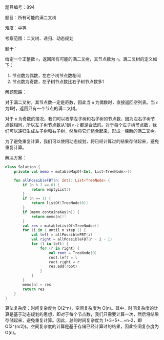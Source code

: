 题目编号：894

题目：所有可能的满二叉树

难度：中等

考察范围：二叉树、递归、动态规划

题干：

给定一个正整数 `n`，返回所有可能的满二叉树，其节点数为 `n`。满二叉树的定义如下：

1. 节点数为偶数，左右子树节点数相同
2. 节点数为奇数，左子树节点数比右子树节点数多1

解题思路：

对于满二叉树，其节点数一定是奇数，因此当 `n` 为偶数时，直接返回空列表。当 `n` 为1时，返回只有一个节点的满二叉树。

对于 `n` 为奇数的情况，我们可以枚举左子树和右子树的节点数，因为左右子树节点数相同，所以左子树节点数从1到 `n-2` 都是合法的。对于每个左子树节点数，我们可以递归生成左子树和右子树，然后将它们组合起来，形成一棵新的满二叉树。

为了避免重复计算，我们可以使用动态规划，将已经计算过的结果存储起来，避免重复计算。

解决方案：

```kotlin
class Solution {
    private val memo = mutableMapOf<Int, List<TreeNode>>()

    fun allPossibleFBT(n: Int): List<TreeNode> {
        if (n % 2 == 0) {
            return emptyList()
        }
        if (n == 1) {
            return listOf(TreeNode(0))
        }
        if (memo.containsKey(n)) {
            return memo[n]!!
        }
        val res = mutableListOf<TreeNode>()
        for (i in 1 until n step 2) {
            val left = allPossibleFBT(i)
            val right = allPossibleFBT(n - i - 1)
            for (l in left) {
                for (r in right) {
                    val root = TreeNode(0)
                    root.left = l
                    root.right = r
                    res.add(root)
                }
            }
        }
        memo[n] = res
        return res
    }
}
```

算法复杂度：时间复杂度为 O(2^n)，空间复杂度为 O(n)。其中，时间复杂度的计算是基于动态规划的思想，即对于每个节点数，我们只需要计算一次，然后将结果存储起来，避免重复计算。因此，总的时间复杂度为 1+3+5+...+n-2，即 O(2^{n/2})。空间复杂度的计算是基于存储已经计算过的结果，因此空间复杂度为 O(n)。